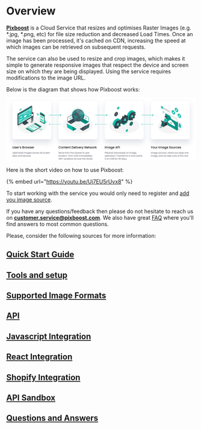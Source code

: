 # Overview

[**Pixboost**](https://pixboost.com/) is a Cloud Service that resizes and optimises Raster Images \(e.g. \*.jpg, \*.png, etc\) for file size reduction and decreased Load Times. Once an image has been processed, it's cached on CDN, increasing the speed at which images can be retrieved on subsequent requests.

The service can also be used to resize and crop images, which makes it simple to generate responsive images that respect the device and screen size on which they are being displayed. Using the service requires modifications to the image URL.

Below is the diagram that shows how Pixboost works:

![](.gitbook/assets/pixboost-concept.png)

Here is the short video on how to use Pixboost:

{% embed url="https://youtu.be/Uj7EU5rUvx8" %}



To start working with the service you would only need to register and [add you image source](setup/adding-image-source.md).

If you have any questions/feedback then please do not hesitate to reach us on **customer.service@pixboost.com**. We also have great [FAQ](https://pixboost.com/faq.html) where you'll find answers to most common questions.

Please, consider the following sources for more information:

## [Quick Start Guide](https://help.pixboost.com/quick-start-10-minutes-or-less.html)

## [Tools and setup](https://help.pixboost.com/setup/)

## [Supported Image Formats](setup/supported-formats.md)

## [API](api/)

## [Javascript Integration](web-dom/)

## [React Integration](react/)

## [Shopify Integration](shopify.md)

## [API Sandbox](https://pixboost.com/docs/api/)

## [Questions and Answers](https://help.pixboost.com/questions-and-answers.html)

